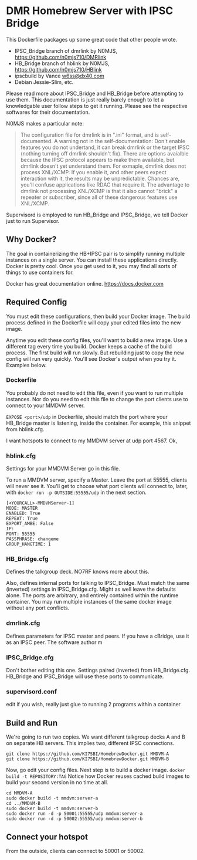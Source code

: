 DMR Homebrew Server with IPSC Bridge
===============================

This Dockerfile packages up some great code that other people wrote. 
- IPSC_Bridge branch of dmrlink by N0MJS, https://github.com/n0mjs710/DMRlink
- HB_Bridge branch of hblink by N0MJS, https://github.com/n0mjs710/HBlink
- ipscbuild by Vance w6ss@dx40.com
- Debian Jessie-Slim, etc.

Please read more about IPSC_Bridge and HB_Bridge before attempting to use them. This documentation is just really barely enough to let a knowledgable user follow steps to get it running. Please see the respective softwares for their documentation.

N0MJS makes a particular note:
> The configuration file for dmrlink is in ".ini" format, and is self-documented. A warning not in the self-documentation: Don't enable features you do not undertand, it can break dmrlink or the target IPSC (nothing turning off dmrlink shouldn't fix). There are options avaialble because the IPSC protocol appears to make them available, but dmrlink doesn't yet understand them. For exmaple, dmrlink does not process XNL/XCMP. If you enable it, and other peers expect interaction with it, the results may be unpredictable. Chances are, you'll confuse applications like RDAC that require it. The advantage to dmrlink not processing XNL/XCMP is that it also cannot "brick" a repeater or subscriber, since all of these dangerous features use XNL/XCMP.

Supervisord is employed to run HB_Bridge and IPSC_Bridge, we tell Docker just to run Supervisor. 



## Why Docker?
The goal in containerizing the HB+IPSC pair is to simplify running multiple instances on a single server. You can install these applications directly. Docker is pretty cool. Once you get used to it, you may find all sorts of things to use containers for.

Docker has great documentation online. https://docs.docker.com 


## Required Config
You must edit these configurations, then build your Docker image. The build process defined in the Dockerfile will copy your edited files into the new image.

Anytime you edit these config files, you'll want to build a new image. Use a different tag every time you build. Docker keeps a cache of the build process. The first build will run slowly. But rebuilding just to copy the new config will run very quickly. You'll see Docker's output when you try it. Examples below. 


### Dockerfile
You probably do not need to edit this file, even if you want to run multiple instances. Nor do you need to edit this file to change the port clients use to connect to your MMDVM server.

`EXPOSE <port>/udp` in Dockerfile, should match the port where your HB_Bridge master is listening, inside the container.  For example, this snippet from hblink.cfg.

I want hotspots to connect to my MMDVM server at udp port 4567. Ok, 

### hblink.cfg
Settings for your MMDVM Server go in this file. 

To run a MMDVM server, specify a Master. Leave the port at 55555, clients will never see it. You'll get to choose what port clients will connect to, later, with `docker run -p OUTSIDE:55555/udp` in the next section.

	[<YOURCALL>-MMDVMServer-1]
	MODE: MASTER
	ENABLED: True
	REPEAT: True
	EXPORT_AMBE: False
	IP:
	PORT: 55555
	PASSPHRASE: changeme
	GROUP_HANGTIME: 1


### HB_Bridge.cfg
Defines the talkgroup deck. NO7RF knows more about this.

Also, defines internal ports for talking to IPSC_Bridge.
Must match the same (inverted) settings in IPSC_Bridge.cfg. Might as well leave the defaults alone. The ports are arbitrary, and entirely contained within the runtime container. You may run multiple instances of the same docker image without any port conflicts. 


### dmrlink.cfg
Defines parameters for IPSC master and peers. If you have a cBridge, use it as an IPSC peer. The software author m


### IPSC_Bridge.cfg
Don't bother editing this one. Settings paired (inverted) from HB_Bridge.cfg. HB_Bridge and IPSC_Bridge will use these ports to communicate.


### supervisord.conf
edit if you wish, really just glue to running 2 programs within a container


## Build and Run
We're going to run two copies. We want different talkgroup decks A and B on separate HB servers. This implies two, different IPSC connections.

	git clone https://github.com/KI7SBI/HomebrewDocker.git MMDVM-A
	git clone https://github.com/KI7SBI/HomebrewDocker.git MMDVM-B

Now, go edit your config files.
Next step is to build a docker image. `docker build -t REPOSITORY:TAG`
Notice how Docker reuses cached build images to build your second version in no time at all.

	cd MMDVM-A
	sudo docker build -t mmdvm:server-a
	cd ../MMDVM-B
	sudo docker build -t mmdvm:server-b
	sudo docker run -d -p 50001:55555/udp mmdvm:server-a
	sudo docker run -d -p 50002:55555/udp mmdvm:server-b


## Connect your hotspot
From the outside, clients can connect to 50001 or 50002.



